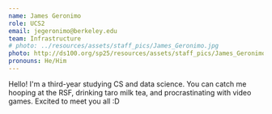 ```yaml
---
name: James Geronimo
role: UCS2
email: jegeronimo@berkeley.edu
team: Infrastructure
# photo: ../resources/assets/staff_pics/James_Geronimo.jpg
photo: http://ds100.org/sp25/resources/assets/staff_pics/James_Geronimo.jpg
pronouns: He/Him
---
```

Hello! I'm a third-year studying CS and data science. You can catch me hooping at the RSF, drinking taro milk tea, and procrastinating with video games. Excited to meet you all :D